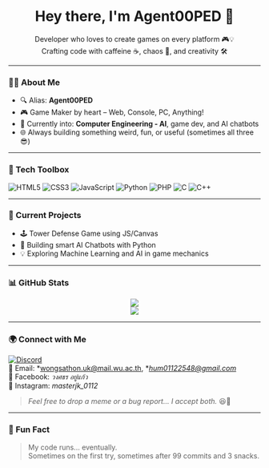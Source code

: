 <h1 align="center">Hey there, I'm Agent00PED 👾</h1>
<p align="center">
  Developer who loves to create games on every platform 🎮💡  
  <br>Crafting code with caffeine ☕, chaos 🧨, and creativity 🛠️
</p>

---

### 🧑‍💻 About Me

- 🔍 Alias: **Agent00PED**  
- 🎮 Game Maker by heart – Web, Console, PC, Anything!
- 🤖 Currently into: **Computer Engineering - AI**, game dev, and AI chatbots  
- 🌐 Always building something weird, fun, or useful (sometimes all three 😎)

---

### 🧰 Tech Toolbox

![HTML5](https://img.shields.io/badge/-HTML5-E34F26?style=flat&logo=html5&logoColor=white)
![CSS3](https://img.shields.io/badge/-CSS3-1572B6?style=flat&logo=css3&logoColor=white)
![JavaScript](https://img.shields.io/badge/-JavaScript-F7DF1E?style=flat&logo=javascript&logoColor=black)
![Python](https://img.shields.io/badge/-Python-3776AB?style=flat&logo=python&logoColor=white)
![PHP](https://img.shields.io/badge/-PHP-777BB4?style=flat&logo=php&logoColor=white)
![C](https://img.shields.io/badge/-C-00599C?style=flat&logo=c&logoColor=white)
![C++](https://img.shields.io/badge/-C++-00599C?style=flat&logo=c%2B%2B&logoColor=white)

---

### 🧠 Current Projects

- 🕹️ Tower Defense Game using JS/Canvas
- 🤖 Building smart AI Chatbots with Python
- 💡 Exploring Machine Learning and AI in game mechanics

---

### 📊 GitHub Stats

<p align="center">
  <img src="https://github-readme-stats.vercel.app/api?username=Agent00PED&show_icons=true&theme=tokyonight&hide_border=true&border_radius=12">
  <br>
  <img src="https://github-readme-stats.vercel.app/api/top-langs/?username=Agent00PED&layout=compact&theme=tokyonight&hide_border=true">
</p>

---

### 🌍 Connect with Me

[![Discord](https://img.shields.io/badge/-Discord-5865F2?style=flat&logo=discord&logoColor=white)](https://discord.com/)  
📧 Email: *wongsathon.uk@mail.wu.ac.th, **hum01122548@gmail.com*  
📘 Facebook: *วงศธร อยู่แก้ว*  
📸 Instagram: *masterjk_0112*  

> *Feel free to drop a meme or a bug report... I accept both.* 😆🐛

---

### 🧨 Fun Fact

> My code runs... eventually.  
> Sometimes on the first try, sometimes after 99 commits and 3 snacks.

